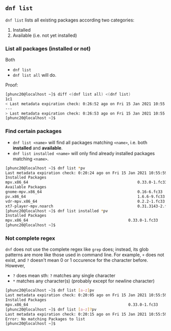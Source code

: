 ## `dnf list`
`dnf list` lists all existing packages according two categories:
01. Installed
02. Available (i.e. not yet installed)


### List all packages (installed or not)
Both
- `dnf list`
- `dnf list all`
will do.

Proof:
```bash
[phunc20@localhost ~]$ diff <(dnf list all) <(dnf list)
1c1
< Last metadata expiration check: 0:26:52 ago on Fri 15 Jan 2021 10:55:59 AM +07.
---
> Last metadata expiration check: 0:26:53 ago on Fri 15 Jan 2021 10:55:59 AM +07.
[phunc20@localhost ~]$
```

### Find certain packages
- `dnf list <name>` will find all packages matching `<name>`, i.e. both **installed** and **available**.
- `dnf list installed <name>` will only find already installed packages matching `<name>`.
```bash
[phunc20@localhost ~]$ dnf list *pv
Last metadata expiration check: 0:20:24 ago on Fri 15 Jan 2021 10:55:59 AM +07.
Installed Packages
mpv.x86_64                                                0.33.0-1.fc33                                        @rpmfusion-free-updates
Available Packages
gnome-mpv.x86_64                                          0.16-6.fc33                                          rpmfusion-free-updates
pv.x86_64                                                 1.6.6-9.fc33                                         fedora
vdr-mpv.x86_64                                            0.2.2-1.fc33                                         rpmfusion-free-updates
xt7-player-mpv.noarch                                     0.31.3143-2.fc33                                     rpmfusion-free
[phunc20@localhost ~]$ dnf list installed *pv
Installed Packages
mpv.x86_64                                            0.33.0-1.fc33                                            @rpmfusion-free-updates
[phunc20@localhost ~]$
```


### Not complete regex
`dnf` does not use the complete regex like `grep` does; instead, its glob patterns are more like those used in command line.
For example, `+` does not exist, and `?` doesn't mean 0 or 1 occurence for the character before. However,
- `?` does mean sth: `?` matches any single character
- `*` matches any character(s) (probably except for newline character)

```bash
[phunc20@localhost ~]$ dnf list [a-z]pv
Last metadata expiration check: 0:20:05 ago on Fri 15 Jan 2021 10:55:59 AM +07.
Installed Packages
mpv.x86_64                                            0.33.0-1.fc33                                            @rpmfusion-free-updates
[phunc20@localhost ~]$ dnf list [a-z]?pv
Last metadata expiration check: 0:20:15 ago on Fri 15 Jan 2021 10:55:59 AM +07.
Error: No matching Packages to list
[phunc20@localhost ~]$
```

